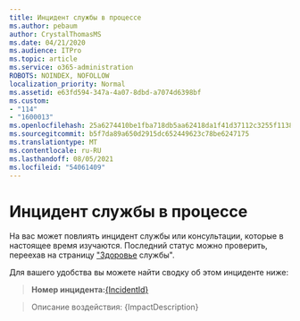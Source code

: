 ```yaml
---
title: Инцидент службы в процессе
ms.author: pebaum
author: CrystalThomasMS
ms.date: 04/21/2020
ms.audience: ITPro
ms.topic: article
ms.service: o365-administration
ROBOTS: NOINDEX, NOFOLLOW
localization_priority: Normal
ms.assetid: e63fd594-347a-4a07-8dbd-a7074d6398bf
ms.custom:
- "114"
- "1600013"
ms.openlocfilehash: 25a6274410be1fba718db5aa62418da1f41d37112c3255f11386bfef3afa0f45
ms.sourcegitcommit: b5f7da89a650d2915dc652449623c78be6247175
ms.translationtype: MT
ms.contentlocale: ru-RU
ms.lasthandoff: 08/05/2021
ms.locfileid: "54061409"
---
```

# <a name="service-incident-in-progress"></a>Инцидент службы в процессе

На вас может повлиять инцидент службы или консультации, которые в настоящее время изучаются. Последний статус можно проверить, переехав на страницу ["Здоровье](https://admin.microsoft.com/adminportal/home#/servicehealth) службы".
  
Для вашего удобства вы можете найти сводку об этом инциденте ниже:
  
> **Номер инцидента:**[{IncidentId}](https://admin.microsoft.com/adminportal/home#/servicehealth)
    
> Описание воздействия: {ImpactDescription}
